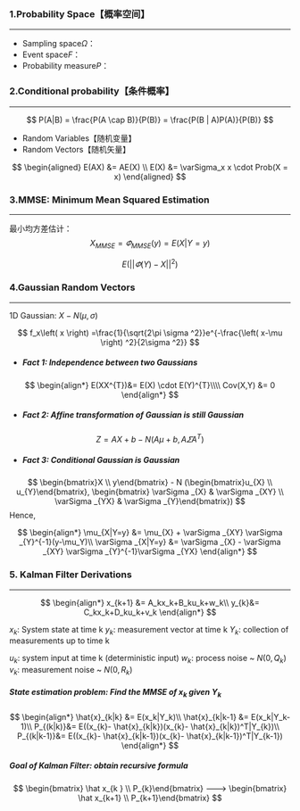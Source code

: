 ### 1.Probability Space【概率空间】
---
* Sampling space$\Omega$：
* Event space$F$：
* Probability measure$P$：


### 2.Conditional probability【条件概率】
---
$$
P(A|B) = \frac{P(A \cap B)}{P(B)} = \frac{P(B | A)P(A)}{P(B)}
$$

* Random Variables【随机变量】
* Random Vectors【随机矢量】

$$
\begin{aligned}
E(AX) &= AE(X) \\
E(X)  &= \varSigma_x x \cdot Prob(X = x)
\end{aligned}
$$

### 3.MMSE: Minimum Mean Squared Estimation
---

最小均方差估计：
$$
X_{MMSE}= \varPhi_{MMSE}(y)=E(X|Y=y)
$$

$$
E(||\varPhi(Y)-X||^2)
$$

### 4.Gaussian Random Vectors
---
1D Gaussian: $X - N(\mu, \sigma)$

$$
f_x\left( x \right) =\frac{1}{\sqrt{2\pi \sigma ^2}}e^{-\frac{\left( x-\mu \right) ^2}{2\sigma ^2}}
$$

* ##### Fact 1: Independence between two Gaussians
$$
\begin{align*}
E(XX^{T})&= E(X) \cdot E(Y)^{T}\\\\
Cov(X,Y) &= 0
\end{align*}
$$
* ##### Fact 2: Affine transformation of Gaussian is still Gaussian
$$
Z=AX+b - N(A\mu + b,A \varSigma {A^T})
$$
* ##### Fact 3: Conditional Gaussian is Gaussian
$$
\begin{bmatrix}X  \\  y\end{bmatrix} - N
(\begin{bmatrix}u_{X} \\ u_{Y}\end{bmatrix},
\begin{bmatrix} \varSigma _{X} & \varSigma _{XY} \\ \varSigma _{YX} & \varSigma _{Y}\end{bmatrix})
$$
Hence,

$$
\begin{align*}
\mu_{X|Y=y}  &= \mu_{X} + \varSigma _{XY} \varSigma _{Y}^{-1}(y-\mu_Y)\\
\varSigma _{X|Y=y} &= \varSigma _{X} - \varSigma _{XY} \varSigma _{Y}^{-1}\varSigma _{YX}
\end{align*}
$$

### 5. Kalman Filter Derivations
---
$$
\begin{align*}
x_{k+1} &= A_kx_k+B_ku_k+w_k\\
y_{k}&= C_kx_k+D_ku_k+v_k
\end{align*}
$$

$x_k$: System state at time k
$y_k$: measurement vector at time k
$Y_k$: collection of measurements up to time k

$u_k$: system input at time k (deterministic input)
$w_k$: process noise ~ $N(0,Q_k)$
$v_k$: measurement noise ~ $N(0,R_k)$

##### State estimation problem: Find the MMSE of $x_k$ given $Y_k$

$$
\begin{align*}
\hat{x}_{k|k} &= E(x_k|Y_k)\\
\hat{x}_{k|k-1} &= E(x_k|Y_k-1)\\
P_{(k|k)}&=  E((x_{k}- \hat{x}_{k|k})(x_{k}- \hat{x}_{k|k})^T|Y_{k})\\
P_{(k|k-1)}&=  E((x_{k}- \hat{x}_{k|k-1})(x_{k}- \hat{x}_{k|k-1})^T|Y_{k-1})
\end{align*}
$$


##### Goal of Kalman Filter: obtain recursive formula
$$
\begin{bmatrix} \hat x_{k }   \\ P_{k}\end{bmatrix} --->
\begin{bmatrix} \hat x_{k+1}   \\ P_{k+1}\end{bmatrix} 
$$

